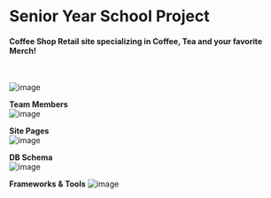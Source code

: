 <h1> Senior Year School Project </h1>
<h4>Coffee Shop Retail site specializing in Coffee, Tea and your favorite Merch!</h4><br>

![image](https://github.com/gjones94/Coffee-Shop-Retail/assets/141204905/c30f9062-fcf1-468c-a4c6-ef037141d48c)

</hr>

**Team Members**<br>
![image](https://github.com/gjones94/Coffee-Shop-Retail/assets/141204905/dcde2736-6da6-46c9-9610-1998b7a83f17)

**Site Pages**<br>
![image](https://github.com/gjones94/Coffee-Shop-Retail/assets/141204905/bed1733f-3e76-4bf4-848b-8475decaee45)

**DB Schema**<br>
![image](https://github.com/gjones94/Coffee-Shop-Retail/assets/141204905/80757cac-b3a9-41ce-b7b6-60f68722b506)

**Frameworks & Tools**
![image](https://github.com/gjones94/Coffee-Shop-Retail/assets/141204905/eaa1ae9c-72da-4b93-849a-61f3a09cad7c)
